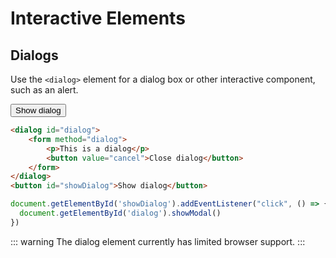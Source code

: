 # Interactive Elements

## Dialogs <Badge text="New in 4.0.0"/>

Use the `<dialog>` element for a dialog box or other interactive component, such as an alert.

<CodeExample>
<dialog id="dialog">
    <form method="dialog">
        <p>This is a dialog</p>
        <button value="cancel">Close dialog</button>
    </form>
</dialog>
<button id="showDialog" onClick="document.getElementById('dialog').showModal()">Show dialog</button>

</CodeExample>

```html
<dialog id="dialog">
    <form method="dialog">
        <p>This is a dialog</p>
        <button value="cancel">Close dialog</button>
    </form>
</dialog>
<button id="showDialog">Show dialog</button>
```

```js
document.getElementById('showDialog').addEventListener("click", () => {
  document.getElementById('dialog').showModal()
})
```

<PropertiesTable category="dialogs" />

::: warning
The dialog element currently has limited browser support.
:::
